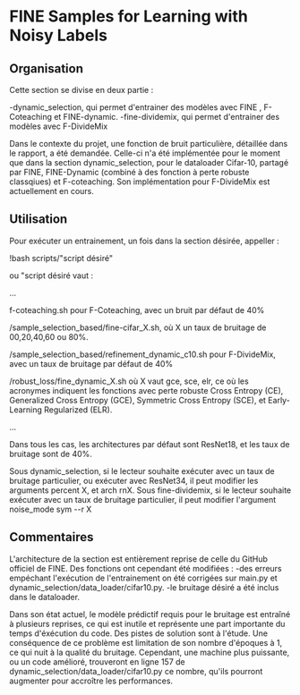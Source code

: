 # FINE Samples for Learning with Noisy Labels

## Organisation
Cette section se divise en deux partie : 

-dynamic_selection, qui permet d'entrainer des modèles avec FINE , F-Coteaching et FINE-dynamic.
-fine-dividemix, qui permet d'entrainer des modèles avec F-DivideMix

Dans le contexte du projet, une fonction de bruit particulière, détaillée dans le rapport, a été demandée. Celle-ci n'a été implémentée pour le moment que dans la section dynamic_selection, pour le dataloader Cifar-10, partagé par FINE, FINE-Dynamic (combiné à des fonction à perte robuste classqiues) et F-coteaching. Son implémentation pour F-DivideMix est actuellement en cours.

## Utilisation
Pour exécuter un entrainement, un fois dans la section désirée, appeller : 

!bash scripts/"script désiré"

ou "script désiré vaut : 

...

f-coteaching.sh pour F-Coteaching, avec un bruit par défaut de 40%

/sample_selection_based/fine-cifar_X.sh, où X un taux de bruitage de 00,20,40,60 ou 80%.

/sample_selection_based/refinement_dynamic_c10.sh pour F-DivideMix, avec un taux de bruitage par défaut de 40%

/robust_loss/fine_dynamic_X.sh où X vaut gce, sce, elr, ce où les acronymes indiquent les fonctions avec perte robuste Cross Entropy (CE), Generalized Cross Entropy (GCE), Symmetric Cross Entropy (SCE), et Early-Learning Regularized (ELR).

...

Dans tous les cas, les architectures par défaut sont ResNet18, et les taux de bruitage sont de 40%.

Sous dynamic_selection, si le lecteur souhaite exécuter avec un taux de bruitage particulier, ou exécuter avec ResNet34, il peut modifier les arguments percent X, et arch rnX.
Sous fine-dividemix, si le lecteur souhaite exécuter avec un taux de bruitage particulier, il peut modifier l'argument noise_mode sym --r X

## Commentaires

L'architecture de la section est entièrement reprise de celle du GitHub officiel de FINE. Des fonctions ont cependant été modifiées :
-des erreurs empéchant l'exécution de l'entrainement on été corrigées sur main.py et dynamic_selection/data_loader/cifar10.py.
-le bruitage désiré a été inclus dans le dataloader.

Dans son état actuel, le modèle prédictif requis pour le bruitage est entraîné à plusieurs reprises, ce qui est inutile et représente une part importante du temps d'éxécution du code. Des pistes de solution sont à l'étude.
Une conséquence de ce problème est limitation de son nombre d'époques à 1, ce qui nuit à la qualité du bruitage. Cependant, une machine plus puissante, ou un code amélioré, trouveront en ligne 157 de dynamic_selection/data_loader/cifar10.py ce nombre, qu'ils pourront augmenter pour accroître les performances.
